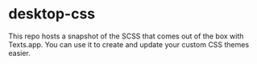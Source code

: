 # desktop-css

This repo hosts a snapshot of the SCSS that comes out of the box with Texts.app. You can use it to create and update your custom CSS themes easier.
